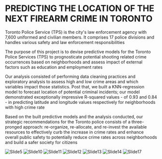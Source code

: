 # PREDICTING THE LOCATION OF THE NEXT FIREARM CRIME IN TORONTO
Toronto Police Service (TPS) is the city's law enforcement agency with 7,600 uniformed and civilian members. It comprises 17 police divisions and handles various safety and law enforcement responsibilities

The purpose of this project is to devise predictive models for the Toronto Police Services (TPS) to prognosticate potential shooting related crime occurrences based on neighborhoods and assess impact of external factors such as education and employment rates 

Our analysis consisted of performing data cleaning practices and exploratory analysis to assess high and low crime areas and which variables impact those statistics. Post that, we built a KNN-regression model to forecast location of potential criminal incidents; our model demonstrated exceptionally impressive R-squared values - of 0.93 and 0.84 - in predicting latitude and longitude values respectively for neighborhoods with high crime rate

Based on the built predictive models and the analysis conducted, our strategic recommendations for the Toronto police consists of a three-pronged approach: re-organize, re-allocate, and re-invest the available resources to effectively curb the increase in crime rates and enhance overall public safety to potentially reduce crime rates across neighborhoods and build a safer society for citizens


![Slide5](https://github.com/Niyokindi/Toronto-Crime-Location-Predictive-ML-Model/assets/24496827/946df137-b503-4982-b6b0-69d06d2aeff1)
![Slide10](https://github.com/Niyokindi/Toronto-Crime-Location-Predictive-ML-Model/assets/24496827/4603472b-3602-422c-88ff-6dcd84995f2f)
![Slide11](https://github.com/Niyokindi/Toronto-Crime-Location-Predictive-ML-Model/assets/24496827/ffbd75e1-9f90-4e5e-8734-e68f554f735f)
![Slide12](https://github.com/Niyokindi/Toronto-Crime-Location-Predictive-ML-Model/assets/24496827/dd6121b7-4761-4ce0-b184-787d67906363)
![Slide13](https://github.com/Niyokindi/Toronto-Crime-Location-Predictive-ML-Model/assets/24496827/f3569030-6c56-4e6e-858b-ffe8065a289e)
![Slide14](https://github.com/Niyokindi/Toronto-Crime-Location-Predictive-ML-Model/assets/24496827/69135b9d-7187-4e80-9b1c-588966555951)
![Slide17](https://github.com/Niyokindi/Toronto-Crime-Location-Predictive-ML-Model/assets/24496827/f3144701-c374-443a-9447-c7d90dbdae41)






